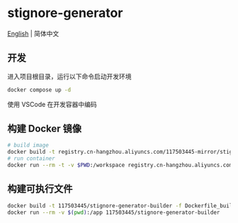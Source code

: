 # stignore-generator

[English](./README.md) | 简体中文

## 开发

进入项目根目录，运行以下命令启动开发环境

```bash
docker compose up -d
```

使用 VSCode 在开发容器中编码

## 构建 Docker 镜像

```bash
# build image
docker build -t registry.cn-hangzhou.aliyuncs.com/117503445-mirror/stignore-generator .
# run container
docker run --rm -t -v $PWD:/workspace registry.cn-hangzhou.aliyuncs.com/117503445-mirror/stignore-generator
```

## 构建可执行文件

```bash
docker build -t 117503445/stignore-generator-builder -f Dockerfile_build .
docker run --rm -v $(pwd):/app 117503445/stignore-generator-builder
```
